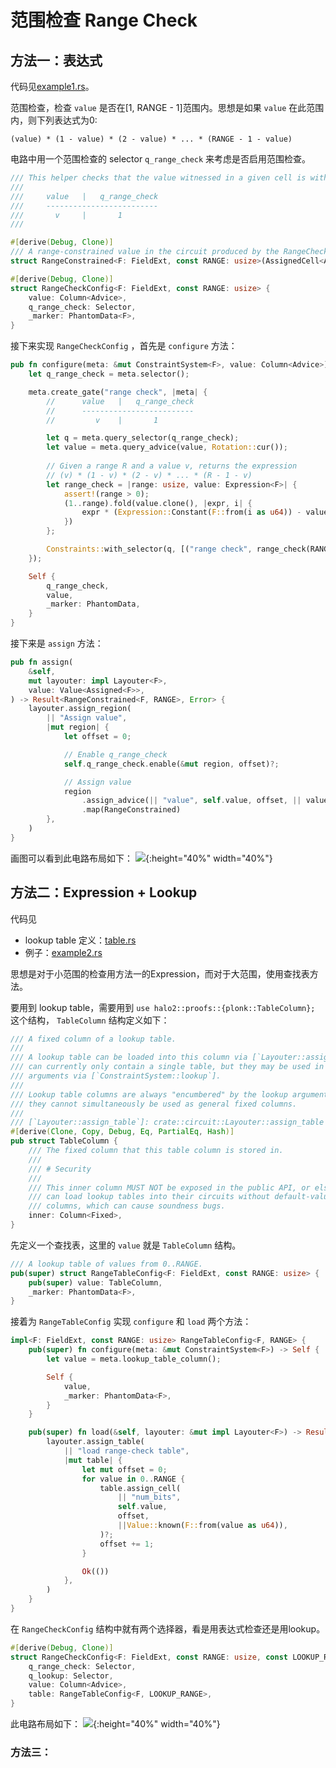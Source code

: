 # 范围检查 Range Check
## 方法一：表达式
代码见[example1.rs](/courses/Halo2-0xPARC/halo2-examples/src/range_check/example1.rs)。

范围检查，检查 `value` 是否在[1, RANGE - 1]范围内。思想是如果 `value` 在此范围内，则下列表达式为0:
```
(value) * (1 - value) * (2 - value) * ... * (RANGE - 1 - value)
```
电路中用一个范围检查的 selector `q_range_check` 来考虑是否启用范围检查。

```rust
/// This helper checks that the value witnessed in a given cell is within a given range.
/// 
///     value   |   q_range_check
///     -------------------------
///       v     |       1
/// 

#[derive(Debug, Clone)]
/// A range-constrained value in the circuit produced by the RangeCheckConfig.
struct RangeConstrained<F: FieldExt, const RANGE: usize>(AssignedCell<Assigned<F>, F>);

#[derive(Debug, Clone)]
struct RangeCheckConfig<F: FieldExt, const RANGE: usize> {
    value: Column<Advice>,
    q_range_check: Selector,
    _marker: PhantomData<F>,
}
```
接下来实现 `RangeCheckConfig` ，首先是 `configure` 方法：
```rust
pub fn configure(meta: &mut ConstraintSystem<F>, value: Column<Advice>) -> Self {
    let q_range_check = meta.selector();

    meta.create_gate("range check", |meta| {
        //      value   |   q_range_check
        //      -------------------------
        //         v    |       1

        let q = meta.query_selector(q_range_check);
        let value = meta.query_advice(value, Rotation::cur());
        
        // Given a range R and a value v, returns the expression
        // (v) * (1 - v) * (2 - v) * ... * (R - 1 - v)
        let range_check = |range: usize, value: Expression<F>| {
            assert!(range > 0);
            (1..range).fold(value.clone(), |expr, i| {
                expr * (Expression::Constant(F::from(i as u64)) - value.clone())
            })
        };

        Constraints::with_selector(q, [("range check", range_check(RANGE, value))])
    });

    Self {
        q_range_check,
        value,
        _marker: PhantomData,
    }
}
```
接下来是 `assign` 方法：
```rust
pub fn assign(
    &self,
    mut layouter: impl Layouter<F>,
    value: Value<Assigned<F>>,
) -> Result<RangeConstrained<F, RANGE>, Error> {
    layouter.assign_region(
        || "Assign value", 
        |mut region| {
            let offset = 0;

            // Enable q_range_check
            self.q_range_check.enable(&mut region, offset)?;

            // Assign value
            region
                .assign_advice(|| "value", self.value, offset, || value)
                .map(RangeConstrained)
        },
    )
}
```
画图可以看到此电路布局如下：
![](/courses/Halo2-0xPARC/halo2-examples/range-check-1-layout.png){:height="40%" width="40%"}


## 方法二：Expression + Lookup
代码见
* lookup table 定义：[table.rs](/courses/Halo2-0xPARC/halo2-examples/src/range_check/example2/table.rs)
* 例子：[example2.rs](/courses/Halo2-0xPARC/halo2-examples/src/range_check/example2.rs)

思想是对于小范围的检查用方法一的Expression，而对于大范围，使用查找表方法。

要用到 lookup table，需要用到 `use halo2::proofs::{plonk::TableColumn};`  这个结构， `TableColumn` 结构定义如下：
```rust
/// A fixed column of a lookup table.
///
/// A lookup table can be loaded into this column via [`Layouter::assign_table`]. Columns
/// can currently only contain a single table, but they may be used in multiple lookup
/// arguments via [`ConstraintSystem::lookup`].
///
/// Lookup table columns are always "encumbered" by the lookup arguments they are used in;
/// they cannot simultaneously be used as general fixed columns.
///
/// [`Layouter::assign_table`]: crate::circuit::Layouter::assign_table
#[derive(Clone, Copy, Debug, Eq, PartialEq, Hash)]
pub struct TableColumn {
    /// The fixed column that this table column is stored in.
    ///
    /// # Security
    ///
    /// This inner column MUST NOT be exposed in the public API, or else chip developers
    /// can load lookup tables into their circuits without default-value-filling the
    /// columns, which can cause soundness bugs.
    inner: Column<Fixed>,
}
```

先定义一个查找表，这里的 `value` 就是 `TableColumn` 结构。
```rust
/// A lookup table of values from 0..RANGE.
pub(super) struct RangeTableConfig<F: FieldExt, const RANGE: usize> {
    pub(super) value: TableColumn,
    _marker: PhantomData<F>,
}
```
接着为 `RangeTableConfig` 实现 `configure` 和 `load` 两个方法：
```rust
impl<F: FieldExt, const RANGE: usize> RangeTableConfig<F, RANGE> {
    pub(super) fn configure(meta: &mut ConstraintSystem<F>) -> Self {
        let value = meta.lookup_table_column();

        Self {
            value,
            _marker: PhantomData<F>,
        }
    }

    pub(super) fn load(&self, layouter: &mut impl Layouter<F>) -> Result<(), Error> {
        layouter.assign_table(
            || "load range-check table", 
            |mut table| {
                let mut offset = 0;
                for value in 0..RANGE {
                    table.assign_cell(
                        || "num_bits", 
                        self.value, 
                        offset, 
                        ||Value::known(F::from(value as u64)),
                    )?;
                    offset += 1;
                }

                Ok(())
            },
        )
    }
}
```

在 `RangeCheckConfig` 结构中就有两个选择器，看是用表达式检查还是用lookup。
```rust
#[derive(Debug, Clone)]
struct RangeCheckConfig<F: FieldExt, const RANGE: usize, const LOOKUP_RANGE: usize> {
    q_range_check: Selector,
    q_lookup: Selector,
    value: Column<Advice>,
    table: RangeTableConfig<F, LOOKUP_RANGE>,
}
```
此电路布局如下：
![](/courses/Halo2-0xPARC/halo2-examples/range-check-2-layout.png){:height="40%" width="40%"}
### 方法三：
